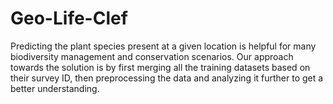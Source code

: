 # Geo-Life-Clef
Predicting the plant species present at a given location is helpful for many biodiversity management and conservation scenarios. Our approach towards the solution is by first merging all the training datasets based on their survey ID, then preprocessing the data and analyzing it further to get a better understanding. 
